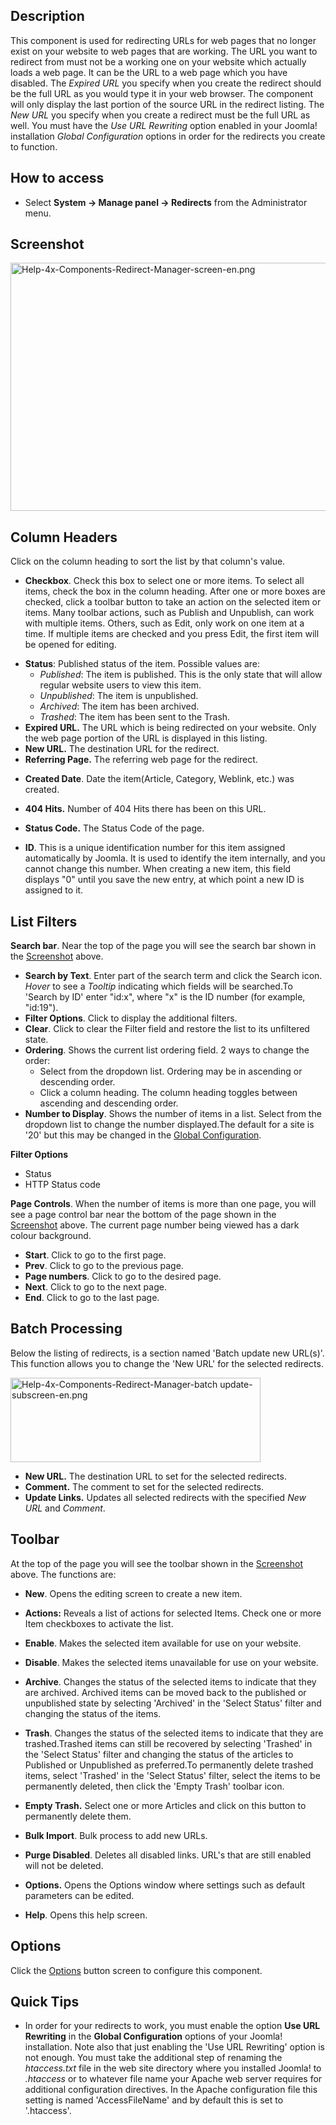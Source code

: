 <!-- Help4.x:Redirects:_Links -->

## Description

This component is used for redirecting URLs for web pages that no longer
exist on your website to web pages that are working. The URL you want to
redirect from must not be a working one on your website which actually
loads a web page. It can be the URL to a web page which you have
disabled. The *Expired URL* you specify when you create the redirect
should be the full URL as you would type it in your web browser. The
component will only display the last portion of the source URL in the
redirect listing. The *New URL* you specify when you create a redirect
must be the full URL as well. You must have the *Use URL Rewriting*
option enabled in your Joomla! installation *Global Configuration*
options in order for the redirects you create to function.

## How to access

- Select **System **→** Manage panel **→** Redirects** from the
  Administrator menu.

## Screenshot

<img
src="https://docs.joomla.org/images/e/ec/Help-4x-Components-Redirect-Manager-screen-en.png"
decoding="async" data-file-width="800" data-file-height="397"
width="800" height="397"
alt="Help-4x-Components-Redirect-Manager-screen-en.png" />

## Column Headers

Click on the column heading to sort the list by that column's value.

- **Checkbox**. Check this box to select one or more items. To select
  all items, check the box in the column heading. After one or more
  boxes are checked, click a toolbar button to take an action on the
  selected item or items. Many toolbar actions, such as Publish and
  Unpublish, can work with multiple items. Others, such as Edit, only
  work on one item at a time. If multiple items are checked and you
  press Edit, the first item will be opened for editing.

<!-- -->

- **Status**: Published status of the item. Possible values are:
  - *Published*: The item is published. This is the only state that will
    allow regular website users to view this item.
  - *Unpublished*: The item is unpublished.
  - *Archived*: The item has been archived.
  - *Trashed*: The item has been sent to the Trash.
- **Expired URL.** The URL which is being redirected on your website.
  Only the web page portion of the URL is displayed in this listing.
- **New URL.** The destination URL for the redirect.
- **Referring Page.** The referring web page for the redirect.

<!-- -->

- **Created Date**. Date the item(Article, Category, Weblink, etc.) was
  created.

<!-- -->

- **404 Hits.** Number of 404 Hits there has been on this URL.

<!-- -->

- **Status Code.** The Status Code of the page.

<!-- -->

- **ID**. This is a unique identification number for this item assigned
  automatically by Joomla. It is used to identify the item internally,
  and you cannot change this number. When creating a new item, this
  field displays "0" until you save the new entry, at which point a new
  ID is assigned to it.

## List Filters

**Search bar**. Near the top of the page you will see the search bar
shown in the [Screenshot](#screenshot) above.

- **Search by Text**. Enter part of the search term and click the Search
  icon. *Hover* to see a *Tooltip* indicating which fields will be
  searched.To 'Search by ID' enter "id:x", where "x" is the ID number
  (for example, "id:19").
- **Filter Options**. Click to display the additional filters.
- **Clear**. Click to clear the Filter field and restore the list to its
  unfiltered state.
- **Ordering**. Shows the current list ordering field. 2 ways to change
  the order:
  - Select from the dropdown list. Ordering may be in ascending or
    descending order.
  - Click a column heading. The column heading toggles between ascending
    and descending order.
- **Number to Display**. Shows the number of items in a list. Select
  from the dropdown list to change the number displayed.The default for
  a site is '20' but this may be changed in the [Global
  Configuration](https://docs.joomla.org/Help4.x:Site_Global_Configuration/en#defaultlistlimit "Help4.x:Site Global Configuration/en").

**Filter Options**

- Status
- HTTP Status code

**Page Controls**. When the number of items is more than one page, you
will see a page control bar near the bottom of the page shown in the
[Screenshot](#screenshot) above. The current page number being viewed
has a dark colour background.

- **Start**. Click to go to the first page.
- **Prev**. Click to go to the previous page.
- **Page numbers**. Click to go to the desired page.
- **Next**. Click to go to the next page.
- **End**. Click to go to the last page.

## Batch Processing

Below the listing of redirects, is a section named 'Batch update new
URL(s)'. This function allows you to change the 'New URL' for the
selected redirects.

<img
src="https://docs.joomla.org/images/thumb/a/af/Help-4x-Components-Redirect-Manager-batch_update-subscreen-en.png/400px-Help-4x-Components-Redirect-Manager-batch_update-subscreen-en.png"
decoding="async"
srcset="https://docs.joomla.org/images/a/af/Help-4x-Components-Redirect-Manager-batch_update-subscreen-en.png 1.5x"
data-file-width="600" data-file-height="203" width="400" height="135"
alt="Help-4x-Components-Redirect-Manager-batch update-subscreen-en.png" />

- **New URL.** The destination URL to set for the selected redirects.
- **Comment.** The comment to set for the selected redirects.
- **Update Links.** Updates all selected redirects with the specified
  *New URL* and *Comment*.

## Toolbar

At the top of the page you will see the toolbar shown in the
[Screenshot](#Screenshot) above. The functions are:

- **New**. Opens the editing screen to create a new item.

<!-- -->

- **Actions:** Reveals a list of actions for selected Items. Check one
  or more Item checkboxes to activate the list.

<!-- -->

- **Enable**. Makes the selected item available for use on your website.

<!-- -->

- **Disable**. Makes the selected items unavailable for use on your
  website.

<!-- -->

- **Archive**. Changes the status of the selected items to indicate that
  they are archived. Archived items can be moved back to the published
  or unpublished state by selecting 'Archived' in the 'Select Status'
  filter and changing the status of the items.

<!-- -->

- **Trash**. Changes the status of the selected items to indicate that
  they are trashed.Trashed items can still be recovered by selecting
  'Trashed' in the 'Select Status' filter and changing the status of the
  articles to Published or Unpublished as preferred.To permanently
  delete trashed items, select 'Trashed' in the 'Select Status' filter,
  select the items to be permanently deleted, then click the 'Empty
  Trash' toolbar icon.

<!-- -->

- **Empty Trash.** Select one or more Articles and click on this button
  to permanently delete them.

<!-- -->

- **Bulk Import**. Bulk process to add new URLs.

<!-- -->

- **Purge Disabled**. Deletes all disabled links. URL's that are still
  enabled will not be deleted.

<!-- -->

- **Options.** Opens the Options window where settings such as default
  parameters can be edited.

<!-- -->

- **Help**. Opens this help screen.

## Options

Click the
[Options](https://docs.joomla.org/Help4.x:Redirect:_Options/en "Help4.x:Redirect: Options/en")
button screen to configure this component.

## Quick Tips

- In order for your redirects to work, you must enable the option **Use
  URL Rewriting** in the **Global Configuration** options of your
  Joomla! installation. Note also that just enabling the 'Use URL
  Rewriting' option is not enough. You must take the additional step of
  renaming the *htaccess.txt* file in the web site directory where you
  installed Joomla! to *.htaccess* or to whatever file name your Apache
  web server requires for additional configuration directives. In the
  Apache configuration file this setting is named 'AccessFileName' and
  by default this is set to '.htaccess'.
